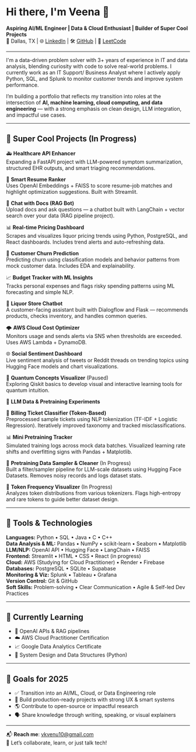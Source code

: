 # Hi there, I'm Veena 👋  
**Aspiring AI/ML Engineer | Data & Cloud Enthusiast | Builder of Super Cool Projects**  
📍 Dallas, TX | 🌐 [LinkedIn](www.linkedin.com/in/veenakvenugopal) | 🛠️ [GitHub](https://github.com/Veena-K-Venugopal) | 🧩 [LeetCode](https://leetcode.com/u/VeenaKV/)

---

I'm a data-driven problem solver with 3+ years of experience in IT and data analysis, blending curiosity with code to solve real-world problems. I currently work as an IT Support/ Business Analyst where I actively apply Python, SQL, and Splunk to monitor customer trends and improve system performance.

I’m building a portfolio that reflects my transition into roles at the intersection of **AI, machine learning, cloud computing, and data engineering** — with a strong emphasis on clean design, LLM integration, and impactful use cases.

---

## 🧠 Super Cool Projects (In Progress)

🚑 **Healthcare API Enhancer**  
Expanding a FastAPI project with LLM-powered symptom summarization, structured EHR outputs, and smart triaging recommendations.

📄 **Smart Resume Ranker**  
Uses OpenAI Embeddings + FAISS to score resume–job matches and highlight optimization suggestions. Built with Streamlit.

💬 **Chat with Docs (RAG Bot)**  
Upload docs and ask questions — a chatbot built with LangChain + vector search over your data (RAG pipeline project).

📊 **Real-time Pricing Dashboard**  
Scrapes and visualizes liquor pricing trends using Python, PostgreSQL, and React dashboards. Includes trend alerts and auto-refreshing data.

🧠 **Customer Churn Prediction**  
Predicting churn using classification models and behavior patterns from mock customer data. Includes EDA and explainability.

📈 **Budget Tracker with ML Insights**  
Tracks personal expenses and flags risky spending patterns using ML forecasting and simple NLP.

🤖 **Liquor Store Chatbot**  
A customer-facing assistant built with Dialogflow and Flask — recommends products, checks inventory, and handles common queries.

🌩️ **AWS Cloud Cost Optimizer**  
Monitors usage and sends alerts via SNS when thresholds are exceeded. Uses AWS Lambda + DynamoDB.

🌐 **Social Sentiment Dashboard**  
Live sentiment analysis of tweets or Reddit threads on trending topics using Hugging Face models and chart visualizations.

🔬 **Quantum Concepts Visualizer** (Paused)  
Exploring Qiskit basics to develop visual and interactive learning tools for quantum intuition.

🧬 **LLM Data & Pretraining Experiments**

📑 **Billing Ticket Classifier (Token-Based)**  
Preprocessed sample tickets using NLP tokenization (TF-IDF + Logistic Regression). Iteratively improved taxonomy and tracked misclassifications.

📊 **Mini Pretraining Tracker**  
Simulated training logs across mock data batches. Visualized learning rate shifts and overfitting signs with Pandas + Matplotlib.

🧹 **Pretraining Data Sampler & Cleaner** (In Progress)  
Built a filter/sampler pipeline for LLM-scale datasets using Hugging Face Datasets. Removes noisy records and logs dataset stats.

🔣 **Token Frequency Visualizer** (In Progress)  
Analyzes token distributions from various tokenizers. Flags high-entropy and rare tokens to guide better dataset design.

---

## 🧰 Tools & Technologies

**Languages:** Python • SQL • Java • C • C++  
**Data Analysis & ML:** Pandas • NumPy • scikit-learn • Seaborn • Matplotlib  
**LLM/NLP:** OpenAI API • Hugging Face • LangChain • FAISS  
**Frontend:** Streamlit • HTML • CSS • React (in progress)  
**Cloud:** AWS (Studying for Cloud Practitioner) • Render • Firebase  
**Databases:** PostgreSQL • SQLite • Supabase  
**Monitoring & Viz:** Splunk • Tableau • Grafana  
**Version Control:** Git & GitHub  
**Soft Skills:** Problem-solving • Clear Communication • Agile & Self-led Dev Practices

---

## 🌱 Currently Learning
- 🧠 OpenAI APIs & RAG pipelines  
- ☁️ AWS Cloud Practitioner Certification  
- 📈 Google Data Analytics Certificate  
- 🧠 System Design and Data Structures (Python)

---

## 🎯 Goals for 2025
- ✅ Transition into an AI/ML, Cloud, or Data Engineering role  
- 🚀 Build production-ready projects with strong UX & smart systems  
- 🌎 Contribute to open-source or impactful research  
- 🗣️ Share knowledge through writing, speaking, or visual explainers  

---

📬 **Reach me**: vkvenu10@gmail.com  
🤝 Let’s collaborate, learn, or just talk tech!
